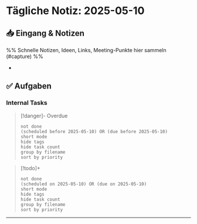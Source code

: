 # Tägliche Notiz: 2025-05-10

## 📥 Eingang & Notizen

%% Schnelle Notizen, Ideen, Links, Meeting-Punkte hier sammeln (#capture) %%

*

## ✅ Aufgaben

### Internal Tasks

> [!danger]- Overdue
>```tasks
>not done
>(scheduled before 2025-05-10) OR (due before 2025-05-10)
>short mode
>hide tags
>hide task count
>group by filename
>sort by priority
>```

> [!todo]+
>```tasks
>not done
>(scheduled on 2025-05-10) OR (due on 2025-05-10)
>short mode
>hide tags
>hide task count
>group by filename
>sort by priority
>```

---
